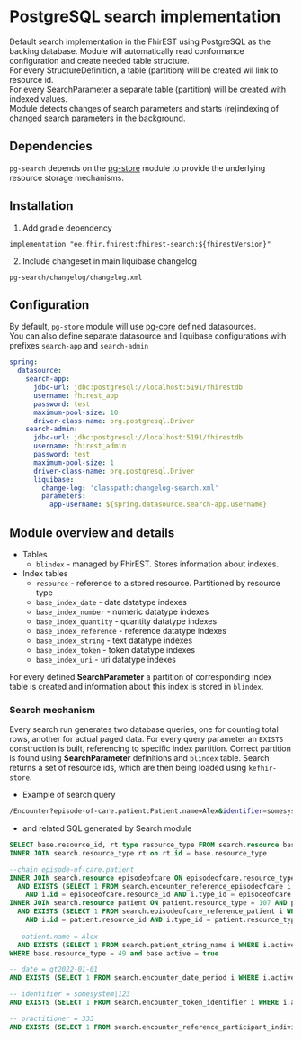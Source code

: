 # PostgreSQL search implementation
Default search implementation in the FhirEST using PostgreSQL as the backing database. 
Module will automatically read conformance configuration and create needed table structure.  
For every StructureDefinition, a table (partition) will be created wil link to resource id.  
For every SearchParameter a separate table (partition) will be created with indexed values.  
Module detects changes of search parameters and starts (re)indexing of changed search parameters in the background.

## Dependencies

`pg-search` depends on the [pg-store](../pg-store) module to provide the underlying resource storage mechanisms.


## Installation
1. Add gradle dependency
```
implementation "ee.fhir.fhirest:fhirest-search:${fhirestVersion}"
```
2. Include changeset in main liquibase changelog
```
pg-search/changelog/changelog.xml
```

## Configuration
By default, `pg-store` module will use [pg-core](../pg-core) defined datasources.  
You can also define separate datasource and liquibase configurations with prefixes `search-app` and `search-admin`
```yml
spring:
  datasource:
    search-app:
      jdbc-url: jdbc:postgresql://localhost:5191/fhirestdb
      username: fhirest_app
      password: test
      maximum-pool-size: 10
      driver-class-name: org.postgresql.Driver
    search-admin:
      jdbc-url: jdbc:postgresql://localhost:5191/fhirestdb
      username: fhirest_admin
      password: test
      maximum-pool-size: 1
      driver-class-name: org.postgresql.Driver
      liquibase:
        change-log: 'classpath:changelog-search.xml'
        parameters:
          app-username: ${spring.datasource.search-app.username}
```


## Module overview and details
- Tables
    - `blindex` - managed by FhirEST. Stores information about indexes.
- Index tables
    - `resource` - reference to a stored resource. Partitioned by resource type
    - `base_index_date` - date datatype indexes
    - `base_index_number` - numeric datatype indexes
    - `base_index_quantity` - quantity datatype indexes
    - `base_index_reference` - reference datatype indexes
    - `base_index_string` - text datatype indexes
    - `base_index_token` - token datatype indexes
    - `base_index_uri` - uri datatype indexes

For every defined **SearchParameter** a partition of corresponding index table is created and information about this index is stored in `blindex`.

### Search mechanism
Every search run generates two database queries, one for counting total rows, another for actual paged data.
For every query parameter an `EXISTS` construction is built, referencing to specific index partition. Correct partition is found using **SearchParameter** definitions and `blindex` table.
Search returns a set of resource ids, which are then being loaded using `kefhir-store`.

- Example of search query
```bash
/Encounter?episode-of-care.patient:Patient.name=Alex&identifier=somesystem|123&practitioner=333&date=gt2022-01-01
```
- and related SQL generated by Search module
```sql
SELECT base.resource_id, rt.type resource_type FROM search.resource base
INNER JOIN search.resource_type rt on rt.id = base.resource_type

--chain episode-of-care.patient
INNER JOIN search.resource episodeofcare ON episodeofcare.resource_type = 53 AND episodeofcare.active = true
  AND EXISTS (SELECT 1 FROM search.encounter_reference_episodeofcare i WHERE i.active = true and i.sid = base.sid
    AND i.id = episodeofcare.resource_id AND i.type_id = episodeofcare.resource_type)
INNER JOIN search.resource patient ON patient.resource_type = 107 AND patient.active = true
  AND EXISTS (SELECT 1 FROM search.episodeofcare_reference_patient i WHERE i.active = true and i.sid = episodeofcare.sid
    AND i.id = patient.resource_id AND i.type_id = patient.resource_type)
    
-- patient.name = Alex
  AND EXISTS (SELECT 1 FROM search.patient_string_name i WHERE i.active = true and i.sid = patient.sid AND i.string ilike 'Alex%')
WHERE base.resource_type = 49 and base.active = true

-- date = gt2022-01-01
AND EXISTS (SELECT 1 FROM search.encounter_date_period i WHERE i.active = true and i.sid = base.sid AND i.range >> search.range('2022-01-01T00:00:00+02:00', '1 day'))

-- identifier = somesystem|123
AND EXISTS (SELECT 1 FROM search.encounter_token_identifier i WHERE i.active = true and i.sid = base.sid AND (i.value = '123' and i.system_id = search.sys_id('somesystem')))

-- practitioner = 333
AND EXISTS (SELECT 1 FROM search.encounter_reference_participant_individual i WHERE i.active = true and i.sid = base.sid AND (i.id = '333' and i.type_id = search.rt_id('Practitioner')))
```
